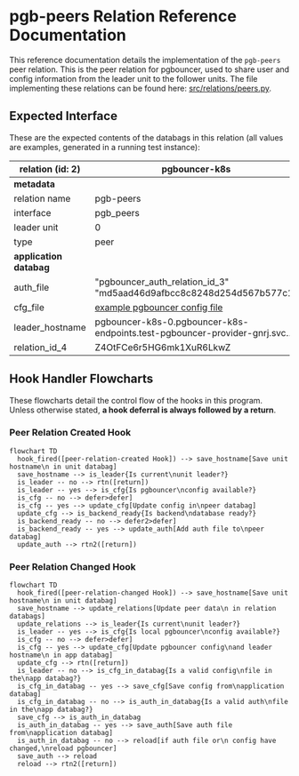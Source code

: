 # pgb-peers Relation Reference Documentation

This reference documentation details the implementation of the `pgb-peers` peer relation. This is the peer relation for pgbouncer, used to share user and config information from the leader unit to the follower units. The file implementing these relations can be found here: [src/relations/peers.py](../../../src/relations/peers.py).

## Expected Interface

These are the expected contents of the databags in this relation (all values are examples, generated in a running test instance):

| relation (id: 2) | pgbouncer-k8s |
|---|---|
| **metadata** |  |
| relation name       | pgb-peers|
| interface           | pgb_peers|
| leader unit         | 0|
| type                | peer|
| **application databag** |  |
|  auth_file       | "pgbouncer_auth_relation_id_3" "md5aad46d9afbcc8c8248d254d567b577c1"       |
|  cfg_file        | [example pgbouncer config file](../../../lib/charms/pgbouncer_k8s/v0/pgb.py) |
|  leader_hostname | pgbouncer-k8s-0.pgbouncer-k8s-endpoints.test-pgbouncer-provider-gnrj.svc…  |
|  relation_id_4   | Z4OtFCe6r5HG6mk1XuR6LkwZ                                                   |

## Hook Handler Flowcharts

These flowcharts detail the control flow of the hooks in this program. Unless otherwise stated, **a hook deferral is always followed by a return**.

### Peer Relation Created Hook

```mermaid
flowchart TD
  hook_fired([peer-relation-created Hook]) --> save_hostname[Save unit hostname\n in unit databag]
  save_hostname --> is_leader{Is current\nunit leader?}
  is_leader -- no --> rtn([return])
  is_leader -- yes --> is_cfg{Is pgbouncer\nconfig available?}
  is_cfg -- no --> defer>defer]
  is_cfg -- yes --> update_cfg[Update config in\npeer databag]
  update_cfg --> is_backend_ready{Is backend\ndatabase ready?}
  is_backend_ready -- no --> defer2>defer]
  is_backend_ready -- yes --> update_auth[Add auth file to\npeer databag]
  update_auth --> rtn2([return])
```

### Peer Relation Changed Hook

```mermaid
flowchart TD
  hook_fired([peer-relation-changed Hook]) --> save_hostname[Save unit hostname\n in unit databag]
  save_hostname --> update_relations[Update peer data\n in relation databags]
  update_relations --> is_leader{Is current\nunit leader?}
  is_leader -- yes --> is_cfg{Is local pgbouncer\nconfig available?}
  is_cfg -- no --> defer>defer]
  is_cfg -- yes --> update_cfg[Update pgbouncer config\nand leader hostname\n in app databag]
  update_cfg --> rtn([return])
  is_leader -- no --> is_cfg_in_databag{Is a valid config\nfile in the\napp databag?}
  is_cfg_in_databag -- yes --> save_cfg[Save config from\napplication databag]
  is_cfg_in_databag -- no --> is_auth_in_databag{Is a valid auth\nfile in the\napp databag?}
  save_cfg --> is_auth_in_databag
  is_auth_in_databag -- yes --> save_auth[Save auth file from\napplication databag]
  is_auth_in_databag -- no --> reload[if auth file or\n config have changed,\nreload pgbouncer]
  save_auth --> reload
  reload --> rtn2([return])
```
